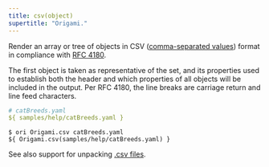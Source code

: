 ```yaml
---
title: csv(object)
supertitle: "Origami."
---
```


Render an array or tree of objects in CSV ([comma-separated values](https://en.wikipedia.org/wiki/Comma-separated_values)) format in compliance with [RFC 4180](https://www.rfc-editor.org/rfc/rfc4180).

The first object is taken as representative of the set, and its properties used to establish both the header and which properties of all objects will be included in the output. Per RFC 4180, the line breaks are carriage return and line feed characters.

```yaml
# catBreeds.yaml
${ samples/help/catBreeds.yaml }
```

```console
$ ori Origami.csv catBreeds.yaml
${ Origami.csv(samples/help/catBreeds.yaml) }
```

See also support for unpacking [.csv files](/language/fileTypes.html#csv-files).
